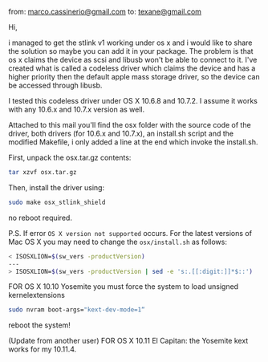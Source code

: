 from: marco.cassinerio@gmail.com
to: texane@gmail.com

Hi,

i managed to get the stlink v1 working under os x and i would like to share the solution so maybe you can
add it in your package.
The problem is that os x claims the device as scsi and libusb won't be able to connect to it.
I've created what is called a codeless driver which claims the device and has a higher priority then the
default apple mass storage driver, so the device can be accessed through libusb.

I tested this codeless driver under OS X 10.6.8 and 10.7.2. I assume it works with any 10.6.x and 10.7.x
version as well.

Attached to this mail you'll find the osx folder with the source code of the driver, both drivers (for
10.6.x and 10.7.x), an install.sh script and the modified Makefile, i only added a line at the end which
invoke the install.sh.

First, unpack the osx.tar.gz contents:
```bash
tar xzvf osx.tar.gz
```

Then, install the driver using:
```bash
sudo make osx_stlink_shield
```

no reboot required.

P.S. If error `OS X version not supported` occurs. For the latest versions of Mac OS X you may need to change the `osx/install.sh` as follows:
```bash
< ISOSXLION=$(sw_vers -productVersion)
---
> ISOSXLION=$(sw_vers -productVersion | sed -e 's:.[[:digit:]]*$::')
```

FOR OS X 10.10 Yosemite you must force the system to load unsigned kernelextensions

```bash
sudo nvram boot-args="kext-dev-mode=1“
```

reboot the system!

(Update from another user) FOR OS X 10.11 El Capitan: the Yosemite kext works for my 10.11.4.
